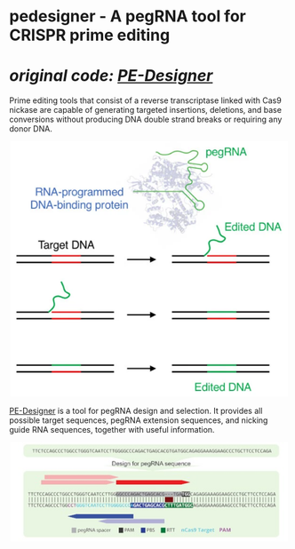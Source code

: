 pedesigner - A pegRNA tool for CRISPR prime editing
===================================================

# **_original code: [PE-Designer](https://github.com/Gue-ho/PE-Designer)_**


Prime editing tools that consist of a reverse transcriptase linked with Cas9 nickase are capable of generating targeted insertions, deletions, and base conversions without producing DNA double strand breaks or requiring any donor DNA.

<center><img src="img/prime-editing.png" width="500" alt="prime-editing: targeted insertions, deletions, and base conversions"></center>


[PE-Designer](https://academic.oup.com/nar/article/49/W1/W499/6262559) is a tool for pegRNA design and selection. It provides all possible target sequences, pegRNA extension sequences, and nicking guide RNA sequences, together with useful information.


<center><img src="img/pe-designer.png" width="500" alt="PE-desginer"></center>


